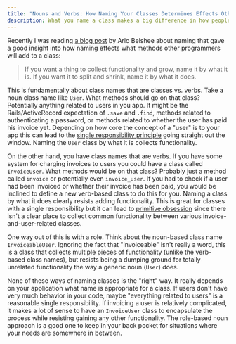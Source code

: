 ```yaml
---
title: "Nouns and Verbs: How Naming Your Classes Determines Effects Other's Behavior"
description: What you name a class makes a big difference in how people will add methods to it in the future.
---
```


Recently I was reading [a blog post](http://arlobelshee.com/naming-is-a-process-part-4-honest-to-honest-and-complete/) by Arlo Belshee about naming that gave a good insight into how naming effects what methods other programmers will add to a class:

> If you want a thing to collect functionality and grow, name it by what it is. If you want it to split and shrink, name it by what it does.

This is fundamentally about class names that are classes vs. verbs. Take a noun class name like `User`. What methods should go on that class? Potentially anything related to users in you app. It might be the Rails/ActiveRecord expectation of `.save` and `.find`, methods related to authenticating a password, or methods related to whether the user has paid his invoice yet. Depending on how core the concept of a "user" is to your app this can lead to the [single responsibility principle](http://c2.com/cgi/wiki?SingleResponsibilityPrinciple) going straight out the window. Naming the `User` class by what it is collects functionality.

On the other hand, you have class names that are verbs. If you have some system for charging invoices to users you could have a class called `InvoiceUser`. What methods would be on that class? Probably just a method called `invoice` or potentially even `invoice_user`. If you had to check if a user had been invoiced or whether their invoice has been paid, you would be inclined to define a new verb-based class to do this for you. Naming a class by what it does clearly resists adding functionality. This is great for classes with a single responsibility but it can lead to [primitive obsession](http://c2.com/cgi/wiki?PrimitiveObsession) since there isn't a clear place to collect common functionality between various invoice-and-user-related classes.

One way out of this is with a role. Think about the noun-based class name `InvoiceableUser`. Ignoring the fact that "invoiceable" isn't really a word, this is a class that collects multiple pieces of functionality (unlike the verb-based class names), but resists being a dumping ground for totally unrelated functionality the way a generic noun (`User`) does.

None of these ways of naming classes is the "right" way. It really depends on your application what name is appropriate for a class. If users don't have very much behavior in your code, maybe "everything related to users" is a reasonable single responsibility. If invoicing a user is relatively complicated, it makes a lot of sense to have an `InvoiceUser` class to encapsulate the process while resisting gaining any other functionality. The role-based noun approach is a good one to keep in your back pocket for situations where your needs are somewhere in between.
